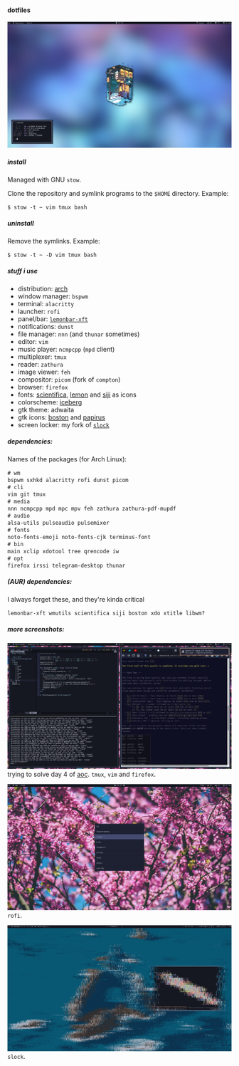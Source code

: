 #### dotfiles

![1](./.img/1.png)

##### install

Managed with GNU `stow`.

Clone the repository and symlink programs to the `$HOME` directory. Example:

```
$ stow -t ~ vim tmux bash
```

##### uninstall

Remove the symlinks. Example:

```
$ stow -t ~ -D vim tmux bash
```

##### stuff i use

- distribution: [arch](https://archlinux.org)
- window manager: `bspwm`
- terminal: `alacritty`
- launcher: `rofi`
- panel/bar: [`lemonbar-xft`](https://github.com/krypt-n/bar)
- notifications: `dunst`
- file manager: `nnn` (and `thunar` sometimes)
- editor: `vim`
- music player: `ncmpcpp` (`mpd` client)
- multiplexer: `tmux`
- reader: `zathura`
- image viewer: `feh`
- compositor: `picom` (fork of `compton`)
- browser: `firefox`
- fonts: [scientifica](https://github.com/NerdyPepper/scientifica), [lemon](https://github.com/cmvnd/fonts) and [siji](https://github.com/stark/siji) as icons
- colorscheme: [iceberg](https://github.com/cocopon/iceberg.vim)
- gtk theme: adwaita
- gtk icons: [boston](https://github.com/heychrisd/Boston-Icons) and [papirus](https://github.com/PapirusDevelopmentTeam/papirus-icon-theme)
- screen locker: my fork of [`slock`](https://github.com/cer-0/suckless/tree/iceberg/slock)

##### dependencies:

Names of the packages (for Arch Linux):

```
# wm
bspwm sxhkd alacritty rofi dunst picom
# cli
vim git tmux
# media
nnn ncmpcpp mpd mpc mpv feh zathura zathura-pdf-mupdf
# audio
alsa-utils pulseaudio pulsemixer
# fonts
noto-fonts-emoji noto-fonts-cjk terminus-font
# bin
main xclip xdotool tree qrencode iw
# opt
firefox irssi telegram-desktop thunar
```

##### (AUR) dependencies:

I always forget these, and they're kinda critical

```
lemonbar-xft wmutils scientifica siji boston xdo xtitle libwm?
```

##### more screenshots:

![2](./.img/2.png)
trying to solve day 4 of [aoc](adventofcode.com). `tmux`, `vim` and `firefox`.

![3](./.img/3.png)
`rofi`.

![4](./.img/4.png)
`slock`.
